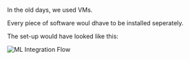In the old days, we used VMs.

Every piece of software woul dhave to be installed seperately.  

The set-up would have looked like this:

![ML Integration Flow](traditional-set-up.png)
